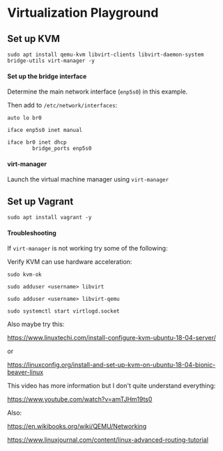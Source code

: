# Virtualization Playground

## Set up KVM

`sudo apt install qemu-kvm libvirt-clients libvirt-daemon-system bridge-utils virt-manager -y`

#### Set up the bridge interface

Determine the main network interface (`enp5s0`) in this example.

Then add to `/etc/network/interfaces`:

    auto lo br0

    iface enp5s0 inet manual

    iface br0 inet dhcp
            bridge_ports enp5s0

#### virt-manager

Launch the virtual machine manager using `virt-manager`


## Set up Vagrant

`sudo apt install vagrant -y`


#### Troubleshooting

If `virt-manager` is not working try some of the following:

Verify KVM can use hardware acceleration:

`sudo kvm-ok`

`sudo adduser <username> libvirt`

`sudo adduser <username> libvirt-qemu`

`sudo systemctl start virtlogd.socket`

Also maybe try this:

https://www.linuxtechi.com/install-configure-kvm-ubuntu-18-04-server/

or

https://linuxconfig.org/install-and-set-up-kvm-on-ubuntu-18-04-bionic-beaver-linux

This video has more information but I don't quite understand everything:

https://www.youtube.com/watch?v=amTJHm19ts0

Also:

https://en.wikibooks.org/wiki/QEMU/Networking

https://www.linuxjournal.com/content/linux-advanced-routing-tutorial

